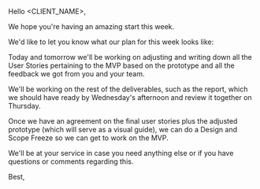 Hello <CLIENT_NAME>,

We hope you're having an amazing start this week.

We'd like to let you know what our plan for this week looks like: 

Today and tomorrow we'll be working on adjusting and writing down all the User Stories pertaining to the MVP based on the prototype and all the feedback we got from you and your team.

We'll be working on the rest of the deliverables, such as the report, which we should have ready by Wednesday's afternoon and review it together on Thursday.

Once we have an agreement on the final user stories plus the adjusted prototype (which will serve as a visual guide), we can do a Design and Scope Freeze so we can get to work on the MVP.

We'll be at your service in case you need anything else or if you have questions or comments regarding this.

Best,